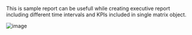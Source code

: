 This is sample report can be usefull while creating executive report including different time intervals and KPIs included in single matrix object.

![image](https://github.com/adamzlotecki/PowerBI/assets/45315744/b396da35-3359-43ab-89cf-972b8b1b3a60)
